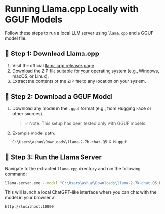 # Running Llama.cpp Locally with GGUF Models

Follow these steps to run a local LLM server using `llama.cpp` and a GGUF model file.

## 🧩 Step 1: Download Llama.cpp

1. Visit the official [llama.cpp releases page](https://github.com/ggml-org/llama.cpp/releases).
2. Download the ZIP file suitable for your operating system (e.g., Windows, macOS, or Linux).
3. Extract the contents of the ZIP file to any location on your system.

## 🧠 Step 2: Download a GGUF Model

1. Download any model in the `.gguf` format (e.g., from Hugging Face or other sources).
   > ✅ Note: This setup has been tested only with GGUF models.

2. Example model path:
   ```
   C:\Users\ashuy\Downloads\llama-2-7b-chat.Q5_K_M.gguf
   ```

## 🚀 Step 3: Run the Llama Server

Navigate to the extracted `llama.cpp` directory and run the following command:

```bash
llama-server.exe --model "C:\Users\ashuy\Downloads\llama-2-7b-chat.Q5_K_M.gguf" --port 10000 --ctx-size 1024
```

This will launch a local ChatGPT-like interface where you can chat with the model in your browser at:

```
http://localhost:10000
```

